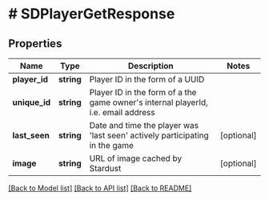 # # SDPlayerGetResponse

## Properties

Name | Type | Description | Notes
------------ | ------------- | ------------- | -------------
**player_id** | **string** | Player ID in the form of a UUID |
**unique_id** | **string** | Player ID in the form of a the game owner&#39;s internal playerId, i.e. email address |
**last_seen** | **string** | Date and time the player was &#39;last seen&#39; actively participating in the game | [optional]
**image** | **string** | URL of image cached by Stardust | [optional]

[[Back to Model list]](../../README.md#models) [[Back to API list]](../../README.md#endpoints) [[Back to README]](../../README.md)
